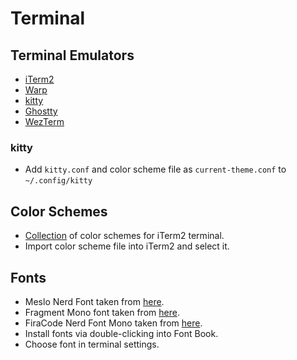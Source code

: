 # Terminal

## Terminal Emulators

- [iTerm2](https://iterm2.com)
- [Warp](https://www.warp.dev)
- [kitty](https://sw.kovidgoyal.net/kitty/)
- [Ghostty](https://ghostty.org)
- [WezTerm](https://wezterm.org)

### kitty

- Add `kitty.conf` and color scheme file as `current-theme.conf` to `~/.config/kitty`

## Color Schemes

- [Collection](https://github.com/mbadolato/iTerm2-Color-Schemes) of color schemes for iTerm2 terminal.
- Import color scheme file into iTerm2 and select it.

## Fonts

- Meslo Nerd Font taken from [here](https://github.com/romkatv/powerlevel10k?tab=readme-ov-file#meslo-nerd-font-patched-for-powerlevel10k).
- Fragment Mono font taken from [here](https://fonts.google.com/specimen/Fragment+Mono).
- FiraCode Nerd Font Mono taken from [here](https://www.nerdfonts.com/font-downloads). 
- Install fonts via double-clicking into Font Book.
- Choose font in terminal settings.

